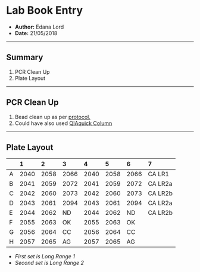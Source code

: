 # Lab Book Entry
- **Author:** Edana Lord
- **Date:** 21/05/2018
---------------------------------
## Summary

1. PCR Clean Up
1. Plate Layout

---------------------------------
## PCR Clean Up

1. Bead clean up as per [protocol.](https://github.com/lored322/Electronic_lab_notebook/blob/master/Protocols/Bead_Clean_Up.md)
1. Could have also used [QIAquick Column](https://www.qiagen.com/us/resources/resourcedetail?id=3987caa6-ef28-4abd-927e-d5759d986658&lang=en)

---------------------------------
## Plate Layout

|   | 1   |2   |3   |4   |5   |6   |7      |
| :-| :---|:---|:---|:---|:---|:---|:------|
| A | 2040|2058|2066|2040|2058|2066|CA LR1 |
| B | 2041|2059|2072|2041|2059|2072|CA LR2a|
| C | 2042|2060|2073|2042|2060|2073|CA LR2b|
| D | 2043|2061|2094|2043|2061|2094|CA LR2a|
| E | 2044|2062|ND  |2044|2062|ND  |CA LR2b|
| F | 2055|2063|OK  |2055|2063|OK  |       |
| G | 2056|2064|CC  |2056|2064|CC  |       |
| H | 2057|2065|AG  |2057|2065|AG  |       |

* *First set is Long Range 1*
* *Second set is Long Range 2*
